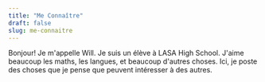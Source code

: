 ```yaml
---
title: "Me Connaître"
draft: false
slug: me-connaitre
---
```


Bonjour! Je m'appelle Will. Je suis un élève à LASA High School. J'aime beaucoup les maths, les langues, et beaucoup d'autres choses. Ici, je poste des choses que je pense que peuvent intéresser à des autres.
